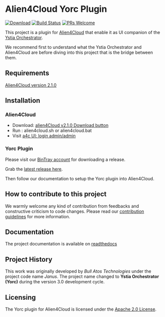 # Alien4Cloud Yorc Plugin

[![Download](https://api.bintray.com/packages/ystia/yorc-a4c-plugin/distributions/images/download.svg?version=3.2.1)](https://bintray.com/ystia/yorc-a4c-plugin/distributions/3.2.1/link) [![Build Status](https://travis-ci.org/ystia/yorc-a4c-plugin.svg?branch=release/3.2)](https://travis-ci.org/ystia/yorc-a4c-plugin)
[![PRs Welcome](https://img.shields.io/badge/PRs-welcome-brightgreen.svg?style=flat-square)](http://makeapullrequest.com)

This project is a plugin for [Alien4Cloud](http://alien4cloud.github.io) that enable it as UI companion of the [Ystia Orchestrator](https://github.com/ystia/yorc).

We recommend first to understand what the Ystia Orchestrator and Alien4Cloud are before diving into this project that is the bridge between them.

## Requirements

[Alien4Cloud version 2.1.0](http://alien4cloud.github.io/#/documentation/2.1.0/index.html)

## Installation

### Alien4Cloud

* Download: [alien4Cloud v2.1.0 Download button](https://alien4cloud.github.io/)
* Run : alien4cloud.sh or alien4cloud.bat
* Visit [a4c UI: login admin/admin](http://localhost:8088)

### Yorc Plugin

Please visit our [BinTray account](https://bintray.com/ystia/yorc-a4c-plugin/distributions) for downloading a release.

Grab the [latest release here](https://bintray.com/ystia/yorc-a4c-plugin/distributions/_latestVersion).

Then follow our documentation to setup the Yorc plugin into Alien4Cloud.

## How to contribute to this project

We warmly welcome any kind of contribution from feedbacks and constructive criticism to code changes.
Please read our [contribution guidelines](CONTRIBUTING.md) for more information.

## Documentation

The project documentation is available on [readthedocs](http://yorc-a4c-plugin.readthedocs.io/en/latest/)

## Project History

This work was originally developed by _Bull Atos Technologies_ under the project code name _Janus_. The project name changed to __Ystia Orchestrator **(Yorc)**__ during the version 3.0 development cycle.

## Licensing

The Yorc plugin for Alien4Cloud is licensed under the [Apache 2.0 License](LICENSE).
